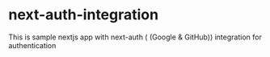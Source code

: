 # next-auth-integration
This is sample nextjs app with next-auth ( (Google &amp; GitHub)) integration for authentication
